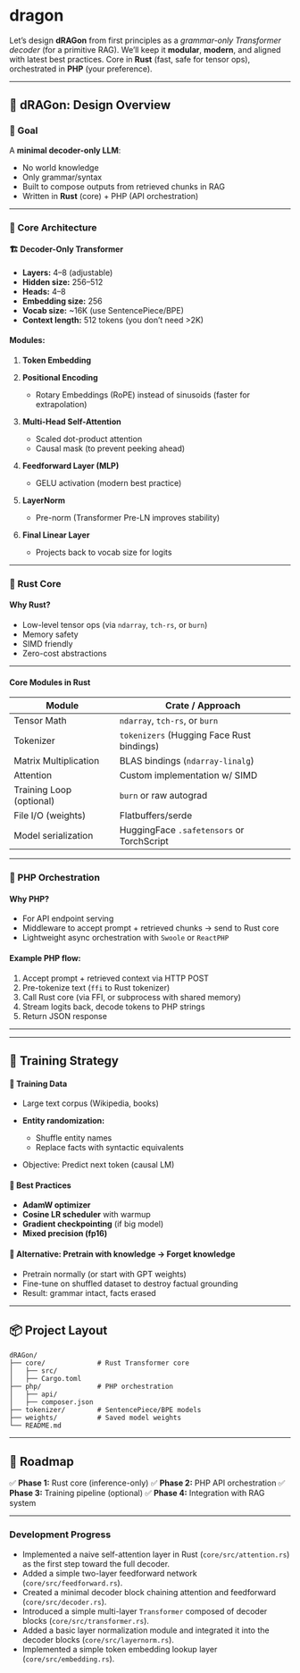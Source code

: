 # dragon

Let’s design **dRAGon** from first principles as a *grammar-only Transformer decoder* (for a primitive RAG). We’ll keep it **modular**, **modern**, and aligned with latest best practices. Core in **Rust** (fast, safe for tensor ops), orchestrated in **PHP** (your preference).

---

## 🐉 **dRAGon: Design Overview**

### 🎯 Goal

A **minimal decoder-only LLM**:

* No world knowledge
* Only grammar/syntax
* Built to compose outputs from retrieved chunks in RAG
* Written in **Rust** (core) + PHP (API orchestration)

---

### 📐 Core Architecture

#### 🏗 Decoder-Only Transformer

* **Layers:** 4–8 (adjustable)
* **Hidden size:** 256–512
* **Heads:** 4–8
* **Embedding size:** 256
* **Vocab size:** \~16K (use SentencePiece/BPE)
* **Context length:** 512 tokens (you don’t need >2K)

#### Modules:

1. **Token Embedding**
2. **Positional Encoding**

   * Rotary Embeddings (RoPE) instead of sinusoids (faster for extrapolation)
3. **Multi-Head Self-Attention**

   * Scaled dot-product attention
   * Causal mask (to prevent peeking ahead)
4. **Feedforward Layer (MLP)**

   * GELU activation (modern best practice)
5. **LayerNorm**

   * Pre-norm (Transformer Pre-LN improves stability)
6. **Final Linear Layer**

   * Projects back to vocab size for logits

---

### 🦀 Rust Core

#### Why Rust?

* Low-level tensor ops (via `ndarray`, `tch-rs`, or `burn`)
* Memory safety
* SIMD friendly
* Zero-cost abstractions

---

#### Core Modules in Rust

| Module                   | Crate / Approach                          |
| ------------------------ | ----------------------------------------- |
| Tensor Math              | `ndarray`, `tch-rs`, or `burn`            |
| Tokenizer                | `tokenizers` (Hugging Face Rust bindings) |
| Matrix Multiplication    | BLAS bindings (`ndarray-linalg`)          |
| Attention                | Custom implementation w/ SIMD             |
| Training Loop (optional) | `burn` or raw autograd                    |
| File I/O (weights)       | Flatbuffers/serde                         |
| Model serialization      | HuggingFace `.safetensors` or TorchScript |

---

### 🐘 PHP Orchestration

#### Why PHP?

* For API endpoint serving
* Middleware to accept prompt + retrieved chunks → send to Rust core
* Lightweight async orchestration with `Swoole` or `ReactPHP`

#### Example PHP flow:

1. Accept prompt + retrieved context via HTTP POST
2. Pre-tokenize text (`ffi` to Rust tokenizer)
3. Call Rust core (via FFI, or subprocess with shared memory)
4. Stream logits back, decode tokens to PHP strings
5. Return JSON response

---

---

## 🧠 Training Strategy

#### 📖 Training Data

* Large text corpus (Wikipedia, books)
* **Entity randomization:**

  * Shuffle entity names
  * Replace facts with syntactic equivalents
* Objective: Predict next token (causal LM)

#### 🥋 Best Practices

* **AdamW optimizer**
* **Cosine LR scheduler** with warmup
* **Gradient checkpointing** (if big model)
* **Mixed precision (fp16)**

#### 🥽 Alternative: Pretrain with knowledge -> Forget knowledge

* Pretrain normally (or start with GPT weights)
* Fine-tune on shuffled dataset to destroy factual grounding
* Result: grammar intact, facts erased

---

## 📦 Project Layout

```
dRAGon/
├── core/             # Rust Transformer core
│   ├── src/
│   ├── Cargo.toml
├── php/              # PHP orchestration
│   ├── api/
│   ├── composer.json
├── tokenizer/        # SentencePiece/BPE models
├── weights/          # Saved model weights
└── README.md
```

---

## 🚀 Roadmap

✅ **Phase 1:** Rust core (inference-only)
✅ **Phase 2:** PHP API orchestration
✅ **Phase 3:** Training pipeline (optional)
✅ **Phase 4:** Integration with RAG system

---

### Development Progress

* Implemented a naive self-attention layer in Rust (`core/src/attention.rs`) as the first step toward the full decoder.
* Added a simple two-layer feedforward network (`core/src/feedforward.rs`).
* Created a minimal decoder block chaining attention and feedforward (`core/src/decoder.rs`).
* Introduced a simple multi-layer `Transformer` composed of decoder blocks (`core/src/transformer.rs`).
* Added a basic layer normalization module and integrated it into the decoder blocks (`core/src/layernorm.rs`).
* Implemented a simple token embedding lookup layer (`core/src/embedding.rs`).
